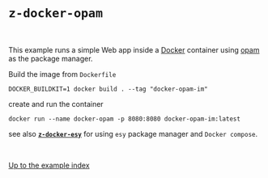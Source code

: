 # `z-docker-opam`

<br>

This example runs a simple Web app inside a [Docker](https://www.docker.com/) container using [opam](https://opam.ocaml.org/) as the package manager.

Build the image from `Dockerfile`
```
DOCKER_BUILDKIT=1 docker build . --tag "docker-opam-im"
```

create and run the container
```
docker run --name docker-opam -p 8080:8080 docker-opam-im:latest
```

see also [**`z-docker-esy`**](../z-docker-esy#folders-and-files) for using `esy` package manager and `Docker compose`.

<br>

[Up to the example index](../#deploying)
